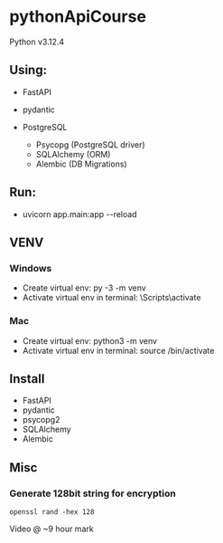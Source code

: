 # pythonApiCourse
Python v3.12.4


## Using:
* FastAPI
* pydantic


* PostgreSQL
  * Psycopg (PostgreSQL driver)
  * SQLAlchemy (ORM)
  * Alembic (DB Migrations)


## Run:
* uvicorn app.main:app --reload


## VENV
### Windows
- Create virtual env: py -3 -m venv <name>
- Activate virtual env in terminal: <name>\Scripts\activate

### Mac
- Create virtual env: python3 -m venv <name>
- Activate virtual env in terminal: source <name>/bin/activate


## Install
* FastAPI
* pydantic
* psycopg2
* SQLAlchemy
* Alembic


## Misc
### Generate 128bit string for encryption
`openssl rand -hex 128`

Video @ ~9 hour mark

